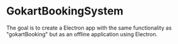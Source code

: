 # GokartBookingSystem
The goal is to create a Electron app with the same functionality as "gokartBooking" but as an offline application using Electron.
